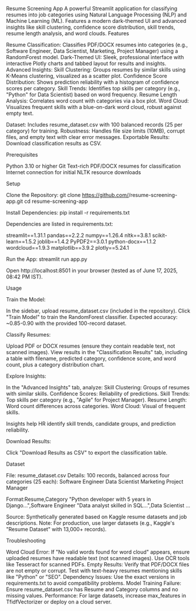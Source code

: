 Resume Screening App
A powerful Streamlit application for classifying resumes into job categories using Natural Language Processing (NLP) and Machine Learning (ML). Features a modern dark-themed UI and advanced insights like skill clustering, confidence score distribution, skill trends, resume length analysis, and word clouds.
Features

Resume Classification: Classifies PDF/DOCX resumes into categories (e.g., Software Engineer, Data Scientist, Marketing, Project Manager) using a RandomForest model.
Dark-Themed UI: Sleek, professional interface with interactive Plotly charts and tabbed layout for results and insights.
Advanced Insights:
Skill Clustering: Groups resumes by similar skills using K-Means clustering, visualized as a scatter plot.
Confidence Score Distribution: Shows prediction reliability with a histogram of confidence scores per category.
Skill Trends: Identifies top skills per category (e.g., "Python" for Data Scientist) based on word frequency.
Resume Length Analysis: Correlates word count with categories via a box plot.
Word Cloud: Visualizes frequent skills with a blue-on-dark word cloud, robust against empty text.


Dataset: Includes resume_dataset.csv with 100 balanced records (25 per category) for training.
Robustness: Handles file size limits (10MB), corrupt files, and empty text with clear error messages.
Exportable Results: Download classification results as CSV.

Prerequisites

Python 3.10 or higher
Git
Text-rich PDF/DOCX resumes for classification
Internet connection for initial NLTK resource downloads

Setup

Clone the Repository:
git clone https://github.com/<your-username>/resume-screening-app.git
cd resume-screening-app


Install Dependencies:
pip install -r requirements.txt

Dependencies are listed in requirements.txt:

streamlit==1.31.1
pandas==2.2.2
numpy==1.26.4
nltk==3.8.1
scikit-learn==1.5.2
joblib==1.4.2
PyPDF2==3.0.1
python-docx==1.1.2
wordcloud==1.9.3
matplotlib==3.9.2
plotly==5.24.1


Run the App:
streamlit run app.py

Open http://localhost:8501 in your browser (tested as of June 17, 2025, 08:42 PM IST).


Usage

Train the Model:

In the sidebar, upload resume_dataset.csv (included in the repository).
Click "Train Model" to train the RandomForest classifier.
Expected accuracy: ~0.85-0.90 with the provided 100-record dataset.


Classify Resumes:

Upload PDF or DOCX resumes (ensure they contain readable text, not scanned images).
View results in the "Classification Results" tab, including a table with filename, predicted category, confidence score, and word count, plus a category distribution chart.


Explore Insights:

In the "Advanced Insights" tab, analyze:
Skill Clustering: Groups of resumes with similar skills.
Confidence Scores: Reliability of predictions.
Skill Trends: Top skills per category (e.g., "Agile" for Project Manager).
Resume Length: Word count differences across categories.
Word Cloud: Visual of frequent skills.


Insights help HR identify skill trends, candidate groups, and prediction reliability.


Download Results:

Click "Download Results as CSV" to export the classification table.



Dataset

File: resume_dataset.csv
Details: 100 records, balanced across four categories (25 each):
Software Engineer
Data Scientist
Marketing
Project Manager


Format:Resume,Category
"Python developer with 5 years in Django...",Software Engineer
"Data analyst skilled in SQL...",Data Scientist
...


Source: Synthetically generated based on Kaggle resume datasets and job descriptions.
Note: For production, use larger datasets (e.g., Kaggle's "Resume Dataset" with 13,000+ records).


Troubleshooting

Word Cloud Error: If "No valid words found for word cloud" appears, ensure uploaded resumes have readable text (not scanned images). Use OCR tools like Tesseract for scanned PDFs.
Empty Results: Verify that PDF/DOCX files are not empty or corrupt. Test with text-heavy resumes mentioning skills like "Python" or "SEO".
Dependency Issues: Use the exact versions in requirements.txt to avoid compatibility problems.
Model Training Failure: Ensure resume_dataset.csv has Resume and Category columns and no missing values.
Performance: For large datasets, increase max_features in TfidfVectorizer or deploy on a cloud server.


